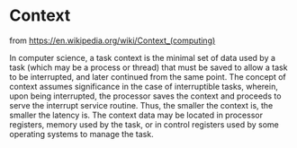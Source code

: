 # Context

from https://en.wikipedia.org/wiki/Context_(computing)

In computer science, a task context is the minimal set of data used by a task
(which may be a process or thread) that must be saved to allow a task to be
interrupted, and later continued from the same point. The concept of context
assumes significance in the case of interruptible tasks, wherein, upon being
interrupted, the processor saves the context and proceeds to serve the interrupt
service routine. Thus, the smaller the context is, the smaller the latency is.
The context data may be located in processor registers, memory used by the task,
or in control registers used by some operating systems to manage the task.
